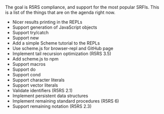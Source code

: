 The goal is R5RS compliance, and support for the most popular SRFIs.
This is a list of the things that are on the agenda right now.

* Nicer results printing in the REPLs
* Support generation of JavaScript objects
* Support try/catch
* Support new
* Add a simple Scheme tutorial to the REPLs
* Use scheme.js for browser-repl and GitHub page
* Implement tail recursion optimization (R5RS 3.5)
* Add scheme.js to npm
* Support macros
* Support do
* Support cond
* Support character literals
* Support vector literals
* Validate identifiers (R5RS 2.1)
* Implement persistent data structures
* Implement remaining standard procedures (R5RS 6)
* Support remaining notation (R5RS 2.3)

